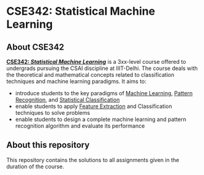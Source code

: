 # CSE342: Statistical Machine Learning

## About CSE342

**[CSE342: *Statistical Machine Learning*](http://techtree.iiitd.edu.in/viewDescription/filename?=CSE342)** is a 3xx-level course offered to undergrads pursuing the CSAI discipline at IIIT-Delhi. The course deals with the theoretical and mathematical concepts related to classification techniques and machine learning paradigms. It aims to:

- introduce students to the key paradigms of [Machine Learning](https://en.wikipedia.org/wiki/Machine_learning), [Pattern Recognition](https://en.wikipedia.org/wiki/Pattern_recognition), and [Statistical Classification](https://en.wikipedia.org/wiki/Statistical_classification)
- enable students to apply [Feature Extraction](https://en.wikipedia.org/wiki/Feature_extraction) and Classification techniques to solve problems
- enable students to design a complete machine learning and pattern recognition algorithm and evaluate its performance

## About this repository

This repository contains the solutions to all assignments given in the duration of the course.
